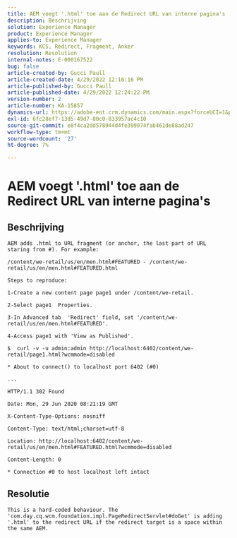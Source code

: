 ```yaml
---
title: AEM voegt '.html' toe aan de Redirect URL van interne pagina's
description: Beschrijving
solution: Experience Manager
product: Experience Manager
applies-to: Experience Manager
keywords: KCS, Redirect, Fragment, Anker
resolution: Resolution
internal-notes: E-000167522
bug: false
article-created-by: Gucci Paull
article-created-date: 4/29/2022 12:16:16 PM
article-published-by: Gucci Paull
article-published-date: 4/29/2022 12:24:22 PM
version-number: 2
article-number: KA-15857
dynamics-url: https://adobe-ent.crm.dynamics.com/main.aspx?forceUCI=1&pagetype=entityrecord&etn=knowledgearticle&id=177aa027-b6c7-ec11-a7b6-0022480a10ee
exl-id: 6fc28ef7-13d5-49d7-80c0-833957ac4c10
source-git-commit: e8f4ca2dd578944d4fe399074fab461de88ad247
workflow-type: tm+mt
source-wordcount: '27'
ht-degree: 7%

---
```


# AEM voegt &#39;.html&#39; toe aan de Redirect URL van interne pagina&#39;s

## Beschrijving



```
AEM adds .html to URL fragment (or anchor, the last part of URL staring from #). For example:
```



```
/content/we-retail/us/en/men.html#FEATURED - /content/we-retail/us/en/men.html#FEATURED.html

Steps to reproduce:
```



```
1-Create a new content page page1 under /content/we-retail.
```



```
2-Select page1  Properties.
```



```
3-In Advanced tab  'Redirect' field, set '/content/we-retail/us/en/men.html#FEATURED'.
```



```
4-Access page1 with 'View as Published'.
```



```
$  curl -v -u admin:admin http://localhost:6402/content/we-retail/page1.html?wcmmode=disabled
```



```
* About to connect() to localhost port 6402 (#0)
```



```
...
```



```
HTTP/1.1 302 Found
```



```
Date: Mon, 29 Jun 2020 08:21:19 GMT
```



```
X-Content-Type-Options: nosniff
```



```
Content-Type: text/html;charset=utf-8
```



```
Location: http://localhost:6402/content/we-retail/us/en/men.html#FEATURED.html?wcmmode=disabled
```



```
Content-Length: 0
```



```
* Connection #0 to host localhost left intact
```



## Resolutie



```
This is a hard-coded behaviour. The 'com.day.cq.wcm.foundation.impl.PageRedirectServlet#doGet' is adding '.html' to the redirect URL if the redirect target is a space within the same AEM.
```
